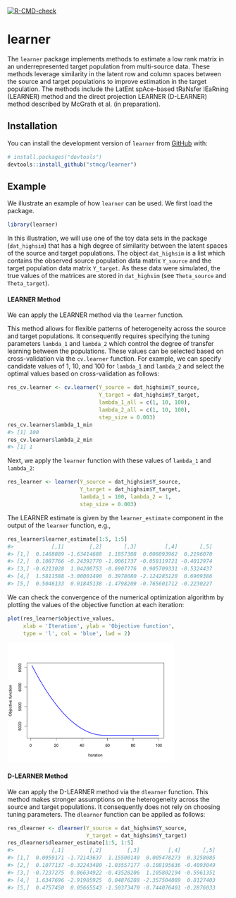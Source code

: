 
<!-- README.md is generated from README.Rmd. Please edit that file -->
<!-- badges: start -->

[![R-CMD-check](https://github.com/stmcg/learner/actions/workflows/R-CMD-check.yaml/badge.svg)](https://github.com/stmcg/learner/actions/workflows/R-CMD-check.yaml)
<!-- badges: end -->

# learner

The `learner` package implements methods to estimate a low rank matrix
in an underrepresented target population from multi-source data. These
methods leverage similarity in the latent row and column spaces between
the source and target populations to improve estimation in the target
population. The methods include the LatEnt spAce-based tRaNsfer lEaRning
(LEARNER) method and the direct projection LEARNER (D-LEARNER) method
described by McGrath et al. (in preparation).

## Installation

You can install the development version of `learner` from
[GitHub](https://github.com/) with:

``` r
# install.packages("devtools")
devtools::install_github("stmcg/learner")
```

## Example

We illustrate an example of how `learner` can be used. We first load the
package.

``` r
library(learner)
```

In this illustration, we will use one of the toy data sets in the
package (`dat_highsim`) that has a high degree of similarity between the
latent spaces of the source and target populations. The object
`dat_highsim` is a list which contains the observed source population
data matrix `Y_source` and the target population data matrix `Y_target`.
As these data were simulated, the true values of the matrices are stored
in `dat_highsim` (see `Theta_source` and `Theta_target`).

#### LEARNER Method

We can apply the LEARNER method via the `learner` function.

This method allows for flexible patterns of heterogeneity across the
source and target populations. It consequently requires specifying the
tuning parameters `lambda_1` and `lambda_2` which control the degree of
transfer learning between the populations. These values can be selected
based on cross-validation via the `cv.learner` function. For example, we
can specify candidate values of 1, 10, and 100 for `lambda_1` and
`lambda_2` and select the optimal values based on cross-validation as
follows:

``` r
res_cv.learner <- cv.learner(Y_source = dat_highsim$Y_source, 
                             Y_target = dat_highsim$Y_target, 
                             lambda_1_all = c(1, 10, 100), 
                             lambda_2_all = c(1, 10, 100), 
                             step_size = 0.003)
res_cv.learner$lambda_1_min
#> [1] 100
res_cv.learner$lambda_2_min
#> [1] 1
```

Next, we apply the `learner` function with these values of `lambda_1`
and `lambda_2`:

``` r
res_learner <- learner(Y_source = dat_highsim$Y_source, 
                       Y_target = dat_highsim$Y_target,
                       lambda_1 = 100, lambda_2 = 1, 
                       step_size = 0.003)
```

The LEARNER estimate is given by the `learner_estimate` component in the
output of the `learner` function, e.g.,

``` r
res_learner$learner_estimate[1:5, 1:5]
#>            [,1]        [,2]       [,3]         [,4]       [,5]
#> [1,]  0.1468889 -1.63414688  1.1857308  0.008093962  0.2196070
#> [2,]  0.1087766 -0.24392770 -1.0061737 -0.058119721 -0.4012974
#> [3,] -0.6213028  1.04206753 -0.6907776  0.905709331 -0.5324437
#> [4,]  1.5811588 -3.00001490  0.3978080 -2.124285120  0.6909386
#> [5,]  0.5046133  0.01845138 -1.4798209 -0.765601712 -0.2230227
```

We can check the convergence of the numerical optimization algorithm by
plotting the values of the objective function at each iteration:

``` r
plot(res_learner$objective_values, 
     xlab = 'Iteration', ylab = 'Objective function',
     type = 'l', col = 'blue', lwd = 2)
```

<img src="README_files/figure-gfm/unnamed-chunk-6-1.png" width="75%" />

#### D-LEARNER Method

We can apply the D-LEARNER method via the `dlearner` function. This
method makes stronger assumptions on the heterogeneity across the source
and target populations. It consequently does not rely on choosing tuning
parameters. The `dlearner` function can be applied as follows:

``` r
res_dlearner <- dlearner(Y_source = dat_highsim$Y_source, 
                         Y_target = dat_highsim$Y_target)
res_dlearner$dlearner_estimate[1:5, 1:5]
#>            [,1]        [,2]        [,3]         [,4]       [,5]
#> [1,]  0.0959171 -1.72143637  1.15500149  0.005478273  0.3258085
#> [2,]  0.1077137 -0.32243480 -1.03557177 -0.108195636 -0.4093049
#> [3,] -0.7237275  0.86634922 -0.43528206  1.105802194 -0.5961351
#> [4,]  1.6347696 -2.91985925  0.04876288 -2.357504089  0.8127403
#> [5,]  0.4757450  0.05665543 -1.50373470 -0.744076401 -0.2876033
```
